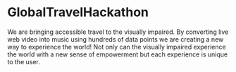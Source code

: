 # GlobalTravelHackathon

We are bringing accessible travel to the visually impaired. By converting live web video into music using hundreds of data points we are creating a new way to experience the world! Not only can the visually impaired experience the world with a new sense of empowerment but each experience is unique to the user. 
